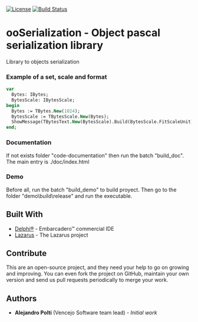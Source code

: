 [![License](https://img.shields.io/badge/License-BSD%203--Clause-blue.svg)](https://opensource.org/licenses/BSD-3-Clause)
[![Build Status](https://travis-ci.org/VencejoSoftware/ooSerialization.svg?branch=master)](https://travis-ci.org/VencejoSoftware/ooSerialization)

# ooSerialization - Object pascal serialization library
Library to objects serialization

### Example of a set, scale and format
```pascal
var
  Bytes: IBytes;
  BytesScale: IBytesScale;
begin
  Bytes := TBytes.New(1024);
  BytesScale := TBytesScale.New(Bytes);
  ShowMessage(TBytesText.New(BytesScale).Build(BytesScale.FitScaleUnit));
end;
```

### Documentation
If not exists folder "code-documentation" then run the batch "build_doc". The main entry is ./doc/index.html

### Demo
Before all, run the batch "build_demo" to build proyect. Then go to the folder "demo\build\release\" and run the executable.

## Built With
* [Delphi&reg;](https://www.embarcadero.com/products/rad-studio) - Embarcadero&trade; commercial IDE
* [Lazarus](https://www.lazarus-ide.org/) - The Lazarus project

## Contribute
This are an open-source project, and they need your help to go on growing and improving.
You can even fork the project on GitHub, maintain your own version and send us pull requests periodically to merge your work.

## Authors
* **Alejandro Polti** (Vencejo Software team lead) - *Initial work*